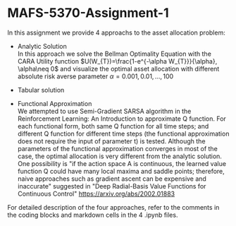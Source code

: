 # MAFS-5370-Assignment-1
In this assignment we provide 4 approachs to the asset allocation problem:

-   Analytic Solution\
    In this approach we solve the Bellman Optimality Equation with the CARA Utility function $U(W_{T})=\frac{1-e^{-\alpha W_{T}}}{\alpha}, \alpha\neq 0$ and visualize the optimal asset allocation with different absolute risk averse parameter $\alpha = 0.001,0.01,...,100$

-   Tabular solution

-   Functional Approximation\
    We attempted to use Semi-Gradient SARSA algorithm in the Reinforcement Learning: An Introduction to approximate Q function. For each functional form, both same Q function for all time steps; and different Q function for different time steps (the functional approximation does not require the input of parameter t) is tested. Although the parameters of the functional approximation converges in most of the case, the optimal allocation is very different from the analytic solution.\
    One possibility is "if the action space A is continuous, the learned value function Q could have many local maxima and saddle points; therefore, naive approaches such as gradient ascent can be expensive and inaccurate" suggested in "Deep Radial-Basis Value Functions for Continuous Control" <https://arxiv.org/abs/2002.01883>

For detailed description of the four approaches, refer to the comments in the coding blocks and markdown cells in the 4 .ipynb files.
